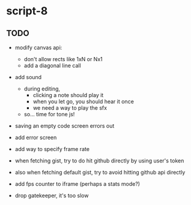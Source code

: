 # script-8

## TODO
- modify canvas api:
  - don't allow rects like 1xN or Nx1
  - add a diagonal line call

- add sound
  - during editing,
    - clicking a note should play it
    - when you let go, you should hear it once
    - we need a way to play the sfx
  - so... time for tone js!

- saving an empty code screen errors out

- add error screen

- add way to specify frame rate
- when fetching gist, try to do hit github directly by using user's token
- also when fetching default gist, try to avoid hitting github api directly
- add fps counter to iframe (perhaps a stats mode?)
- drop gatekeeper, it's too slow
